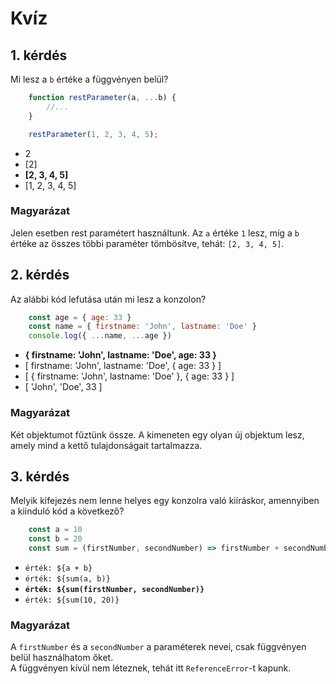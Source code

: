 # Kvíz

## 1. kérdés
Mi lesz a `b` értéke a függvényen belül?

```JavaScript
    function restParameter(a, ...b) {
        //...
    }

    restParameter(1, 2, 3, 4, 5);
```
- 2
- [2]
- **[2, 3, 4, 5]**
- [1, 2, 3, 4, 5]

### Magyarázat
Jelen esetben rest paramétert használtunk. Az `a` értéke `1` lesz, míg a `b` értéke az összes többi paraméter tömbösítve, tehát: `[2, 3, 4, 5]`.

## 2. kérdés
Az alábbi kód lefutása után mi lesz a konzolon?

```JavaScript
    const age = { age: 33 }
    const name = { firstname: 'John', lastname: 'Doe' }
    console.log({ ...name, ...age })
```
- **{ firstname: 'John', lastname: 'Doe', age: 33 }**
- [ firstname: 'John', lastname: 'Doe', { age: 33 } ]
- [ { firstname: 'John', lastname: 'Doe' }, { age: 33 } ]
- [ 'John', 'Doe', 33 ]

### Magyarázat
Két objektumot fűztünk össze. A kimeneten egy olyan új objektum lesz, amely mind a kettő tulajdonságait tartalmazza.

## 3. kérdés
Melyik kifejezés nem lenne helyes egy konzolra való kiíráskor, amennyiben a kiinduló kód a következő?
```JavaScript
    const a = 10
    const b = 20
    const sum = (firstNumber, secondNumber) => firstNumber + secondNumber 
```

- `érték: ${a + b}`
- `érték: ${sum(a, b)}`
- **`érték: ${sum(firstNumber, secondNumber)}`**
- `érték: ${sum(10, 20)}`

### Magyarázat
A `firstNumber` és a `secondNumber` a paraméterek nevei, csak függvényen belül használhatom őket.  
A függvényen kívül nem léteznek, tehát itt `ReferenceError`-t kapunk.